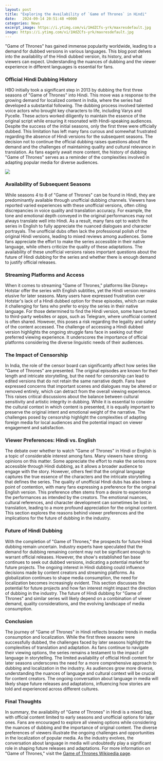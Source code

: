 ```yaml
---
layout: post
title: "Exploring the Availability of `Game of Thrones` in Hindi"
date:   2024-09-14 20:51:48 +0000
categories: News
excerpt_image: https://i.ytimg.com/vi/1HdZCfs-yrk/maxresdefault.jpg
image: https://i.ytimg.com/vi/1HdZCfs-yrk/maxresdefault.jpg
---
```


"Game of Thrones" has gained immense popularity worldwide, leading to a demand for dubbed versions in various languages. This blog post delves into the availability of the Hindi dubbed version, its history, and what viewers can expect. Understanding the nuances of dubbing and the viewer experience in different languages is essential for fans.
### Official Hindi Dubbing History
HBO initially took a significant step in 2013 by dubbing the first three seasons of "Game of Thrones" into Hindi. This move was a response to the growing demand for localized content in India, where the series had developed a substantial following. The dubbing process involved talented voice actors who brought key characters to life, including Varys and Pycelle. These actors worked diligently to maintain the essence of the original script while ensuring it resonated with Hindi-speaking audiences.
Despite the success of the initial seasons, only the first three were officially dubbed. This limitation has left many fans curious and somewhat frustrated regarding the absence of Hindi versions for the subsequent seasons. The decision not to continue the official dubbing raises questions about the demand and the challenges of maintaining quality and cultural relevance in translation. As fans eagerly await more content, the history of dubbing "Game of Thrones" serves as a reminder of the complexities involved in adapting popular media for diverse audiences.

![](https://i.ytimg.com/vi/1HdZCfs-yrk/maxresdefault.jpg)
### Availability of Subsequent Seasons
While seasons 4 to 8 of "Game of Thrones" can be found in Hindi, they are predominantly available through unofficial dubbing channels. Viewers have reported varied experiences with these unofficial versions, often citing discrepancies in voice quality and translation accuracy. For example, the tone and emotional depth conveyed in the original performances may not always translate well into Hindi. As a result, many fans opt to watch the series in English to fully appreciate the nuanced dialogues and character portrayals.
The unofficial dubs often lack the professional polish of the original Hindi versions, leading to mixed reviews among audiences. Some fans appreciate the effort to make the series accessible in their native language, while others criticize the quality of these adaptations. The availability of these unofficial versions raises important questions about the future of Hindi dubbing for the series and whether there is enough demand to justify official releases.
### Streaming Platforms and Access
When it comes to streaming "Game of Thrones," platforms like Disney+ Hotstar offer the series with English subtitles, yet the Hindi version remains elusive for later seasons. Many users have expressed frustration over Hotstar's lack of a Hindi dubbed option for these episodes, which can make it challenging for fans who prefer to enjoy the series in their native language. 
For those determined to find the Hindi version, some have turned to third-party websites or apps, such as Telegram, where unofficial content is often shared. However, this poses a risk regarding the legality and safety of the content accessed. The challenge of accessing a Hindi dubbed version highlights the ongoing struggle fans face in seeking out their preferred viewing experience. It underscores the importance of official platforms considering the diverse linguistic needs of their audiences.
### The Impact of Censorship
In India, the role of the censor board can significantly affect how series like "Game of Thrones" are presented. The original episodes are known for their length and intricate storytelling, but the need for censorship can lead to edited versions that do not retain the same narrative depth. Fans have expressed concerns that important scenes and dialogues may be altered or removed entirely, which can detract from the overall viewing experience.
This raises critical discussions about the balance between cultural sensitivity and artistic integrity in dubbing. While it is essential to consider the cultural context in which content is presented, it is equally important to preserve the original intent and emotional weight of the narrative. The challenges posed by censorship highlight the complexities of adapting foreign media for local audiences and the potential impact on viewer engagement and satisfaction.
### Viewer Preferences: Hindi vs. English
The debate over whether to watch "Game of Thrones" in Hindi or English is a topic of considerable interest among fans. Many viewers have strong opinions on this matter. Some appreciate the effort to make the series more accessible through Hindi dubbing, as it allows a broader audience to engage with the story. However, others feel that the original language captures the true essence of the characters and the intricate storytelling that defines the series.
The quality of unofficial Hindi dubs has also been a point of contention, with many fans expressing a preference for the original English version. This preference often stems from a desire to experience the performances as intended by the creators. The emotional nuances, cultural references, and character development can sometimes be lost in translation, leading to a more profound appreciation for the original content. This section explores the reasons behind viewer preferences and the implications for the future of dubbing in the industry.
### Future of Hindi Dubbing
With the completion of "Game of Thrones," the prospects for future Hindi dubbing remain uncertain. Industry experts have speculated that the demand for dubbing remaining content may not be significant enough to warrant official releases. However, the show's established fan base continues to seek out dubbed versions, indicating a potential market for future projects.
The ongoing interest in Hindi dubbing could influence decisions made by content creators and streaming platforms. As globalization continues to shape media consumption, the need for localization becomes increasingly evident. This section discusses the potential for future projects and how fan interest might impact the direction of dubbing in the industry. The future of Hindi dubbing for "Game of Thrones" and similar series will likely depend on a combination of viewer demand, quality considerations, and the evolving landscape of media consumption.
### Conclusion
The journey of "Game of Thrones" in Hindi reflects broader trends in media consumption and localization. While the first three seasons were successfully dubbed, the challenges faced by later seasons highlight the complexities of translation and adaptation. As fans continue to navigate their viewing options, the series remains a testament to the impact of language in storytelling.
The limited availability of official Hindi content for later seasons underscores the need for a more comprehensive approach to dubbing and localization in the industry. As audiences grow more diverse, understanding the nuances of language and cultural context will be crucial for content creators. The ongoing conversation about language in media will likely shape future releases and adaptations, influencing how stories are told and experienced across different cultures.
### Final Thoughts
In summary, the availability of "Game of Thrones" in Hindi is a mixed bag, with official content limited to early seasons and unofficial options for later ones. Fans are encouraged to explore all viewing options while considering the nuances of dubbing and the importance of original content. The diverse preferences of viewers illustrate the ongoing challenges and opportunities in the localization of popular media. As the industry evolves, the conversation about language in media will undoubtedly play a significant role in shaping future releases and adaptations. 
For more information on "Game of Thrones," visit the [Game of Thrones Wikipedia page](https://us.edu.vn/en/Game_of_Thrones).